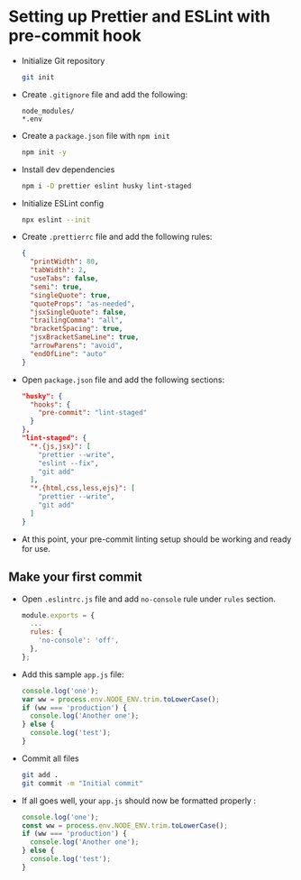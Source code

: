 # Setting up Prettier and ESLint with pre-commit hook

- Initialize Git repository
  ```bash
  git init
  ```
- Create `.gitignore` file and add the following:
  ```
  node_modules/
  *.env
  ```
- Create a `package.json` file with `npm init`
  ```bash
  npm init -y
  ```
- Install dev dependencies
  ```bash
  npm i -D prettier eslint husky lint-staged
  ```
- Initialize ESLint config
  ```bash
  npx eslint --init
  ```
- Create `.prettierrc` file and add the following rules:
  ```json
  {
    "printWidth": 80,
    "tabWidth": 2,
    "useTabs": false,
    "semi": true,
    "singleQuote": true,
    "quoteProps": "as-needed",
    "jsxSingleQuote": false,
    "trailingComma": "all",
    "bracketSpacing": true,
    "jsxBracketSameLine": true,
    "arrowParens": "avoid",
    "endOfLine": "auto"
  }
  ```
- Open `package.json` file and add the following sections:
  ```json
  "husky": {
    "hooks": {
      "pre-commit": "lint-staged"
    }
  },
  "lint-staged": {
    "*.{js,jsx}": [
      "prettier --write",
      "eslint --fix",
      "git add"
    ],
    "*.{html,css,less,ejs}": [
      "prettier --write",
      "git add"
    ]
  }
  ```
- At this point, your pre-commit linting setup should be working and ready for use.

## Make your first commit

- Open `.eslintrc.js` file and add `no-console` rule under `rules` section.
  ```javascript
  module.exports = {
    ...
    rules: {
      'no-console': 'off',
    },
  };
  ```
- Add this sample `app.js` file:
  ```javascript
  console.log('one');
  var ww = process.env.NODE_ENV.trim.toLowerCase();
  if (ww === 'production') {
    console.log('Another one');
  } else {
    console.log('test');
  }
  ```
- Commit all files
  ```bash
  git add .
  git commit -m "Initial commit"
  ```
- If all goes well, your `app.js` should now be formatted properly :
  ```javascript
  console.log('one');
  const ww = process.env.NODE_ENV.trim.toLowerCase();
  if (ww === 'production') {
    console.log('Another one');
  } else {
    console.log('test');
  }
  ```

